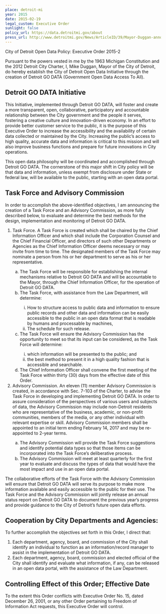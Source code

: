 ```yaml
---
place: detroit-mi
year: 2015
date: 2015-02-19
legal_custom: Executive Order
sunlight: false
policy_url: https://data.detroitmi.gov/about
press_url: http://www.detroitmi.gov/News/ArticleID/39/Mayor-Duggan-announces-new-Open-Data-Initiative-to-give-public-greater-access-to-city-data-and-information
---
```


<p>City of Detroit Open Data Policy: Executive Order 2015-2</p>
<p>Pursuant to the powers vested in me by the 1963 Michigan Constitution and the 2012 Detroit City Charter, I, Mike Duggan, Mayor of the City of Detroit, do hereby establish the City of Detroit Open Data Initiative through the creation of Detroit GO DATA (Government Open Data Access To All).</p>
<h2>Detroit GO DATA Initiative</h2>
<p>This Initiative, implemented through Detroit GO DATA, will foster and create a more transparent, open, collaborative, participatory and accountable relationship between the City government and the people it serves, fostering a creative culture and innovation-driven economy. In an effort to provide better customer service to the public, it is the purpose of this Executive Order to increase the accessibility and the availability of certain data collected or maintained by the City. Increasing the public’s access to high quality, accurate data and information is critical to this mission and will also improve business functions and prepare for future innovations in City operations.</p>
<p>This open data philosophy will be coordinated and accomplished through Detroit GO DATA. The cornerstone of this major shift in City policy will be that data and information, unless exempt from disclosure under State or federal law, will be available to the public, starting with an open data portal.</p>
<h2>Task Force and Advisory Commission</h2>
<p>In order to accomplish the above-identified objectives, I am announcing the creation of a Task Force and an Advisory Commission, as more fully described below, to evaluate and determine the best methods for the design, implementation and monitoring of Detroit GO DATA.</p>
<ol type="1">
  <li>Task Force. A Task Force is created which shall be chaired by the Chief Information Officer and which shall include the Corporation Counsel and the Chief Financial Officer, and directors of such other Departments or Agencies as the Chief Information Officer deems necessary or may invite from time to time. The designated members of the Task Force may nominate a person from his or her department to serve as his or her representative.</li>
  <ol type="a">
    <li>The Task Force will be responsible for establishing the internal mechanisms relative to Detroit GO DATA and will be accountable to the Mayor, through the Chief Information Officer, for the operation of Detroit GO DATA.</li>
    <li>The Task Force, with assistance from the Law Department, will determine:</li>
    <ol type="i">
      <li>How to structure access to public data and information to ensure public records and other data and information can be easily accessible to the public in an open data format that is readable by humans and processable by machines,</li>
      <li>The schedule for such release.</li>
    </ol>
    <li>The Task Force will ensure the Advisory Commission has the opportunity to meet so that its input can be considered, as the Task Force will determine:</li>
    <ol type="i">
      <li>which information will be presented to the public; and</li>
      <li>the best method to present it in a high quality fashion that is accessible and searchable.</li>
    </ol>
    <li>The Chief Information Officer shall convene the first meeting of the Task Force within thirty (30) days from the effective date of this Order.</li>
  </ol>
  <li>Advisory Commission. An eleven (11) member Advisory Commission is created, in accordance with Sec. 7-103 of the Charter, to advise the Task Force in developing and implementing Detroit GO DATA. In order to assure consideration of the perspectives of various users and subjects of data, the Advisory Commission may include non-Detroit residents who are representative of the business, academic, or non-profit communities, members of the media, or any other individual with relevant expertise or skill. Advisory Commission members shall be appointed to an initial term ending February 14, 2017 and may be re-appointed to 2-year terms.</li>
  <ol type="a">
    <li>The Advisory Commission will provide the Task Force suggestions and identify potential data types so that those items can be incorporated into the Task Force’s deliberative process.</li>
    <li>The Advisory Commission will meet at least quarterly for the first year to evaluate and discuss the types of data that would have the most impact and use in an open data portal.</li>
  </ol>
</ol>

<p>The collaborative efforts of the Task Force with the Advisory Commission will ensure that Detroit GO DATA will serve its purpose to make more information available and easily accessible to the public for their use. The Task Force and the Advisory Commission will jointly release an annual status report on Detroit GO DATA to document the previous year’s progress and provide guidance to the City of Detroit’s future open data efforts.</p>
<h2>Cooperation by City Departments and Agencies:</h2>
<p>To further accomplish the objectives set forth in this Order, I direct that:</p>
<ol type="1">
  <li>Each department, agency, board, and commission of the City shall identify an individual to function as an information/record manager to assist in the implementation of Detroit GO DATA.</li>
  <li>Each department, agency, board, commission and elected official of the City shall identify and evaluate what information, if any, can be released in an open data portal, with the assistance of the Law Department.</li>
</ol>
<h2>Controlling Effect of this Order; Effective Date</h2>
<p>To the extent this Order conflicts with Executive Order No. 15, dated December 26, 2001, or any other Order pertaining to Freedom of Information Act requests, this Executive Order will control.</p>
